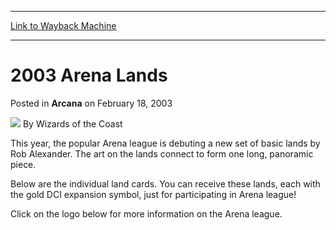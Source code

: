 
---
[Link to Wayback Machine](https://web.archive.org/web/20221005091457/https://magic.wizards.com/en/articles/archive/arcana/2003-arena-lands-2003-02-18)

[_metadata_:author]:- "Wizards of the Coast"
[_metadata_:description]:- "This year, the popular Arena league is debuting a new set of basic lands by Rob Alexander. The art on the lands connect to form one long, panoramic piece.Below are the individual land cards. You can receive these lands, each with the gold DCI expansion symbol, just for participating in Arena league!Click on the logo below for more information on the Arena league."
[_metadata_:generator]:- "Drupal 7 (http://drupal.org)"
[_metadata_:node]:- "605231"
[_metadata_:publish_date]:- "2003-02-18"
[_metadata_:source]:- "div-main-content"
[_metadata_:title]:- "2003 Arena Lands"
[_metadata_:wayback_capture_timestamp]:- "2022-10-05 09:14:57"
[_metadata_:wayback_raw_url]:- "https://web.archive.org/web/20221005091457id_/https://magic.wizards.com/en/articles/archive/arcana/2003-arena-lands-2003-02-18"
[_metadata_:wayback_url]:- "https://magic.wizards.com/en/articles/archive/arcana/2003-arena-lands-2003-02-18"
---


2003 Arena Lands
================



 Posted in **Arcana**
 on February 18, 2003 






![](https://media.magic.wizards.com/styles/auth_small/public/images/person/wizards_author.jpg)
By Wizards of the Coast











This year, the popular Arena league is debuting a new set of basic lands by Rob Alexander. The art on the lands connect to form one long, panoramic piece.

Below are the individual land cards. You can receive these lands, each with the gold DCI expansion symbol, just for participating in Arena league!

Click on the logo below for more information on the Arena league.







